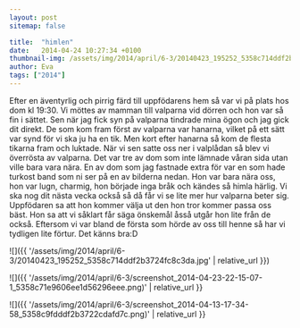```yaml
---
layout: post
sitemap: false

title:  "himlen"
date:   2014-04-24 10:27:34 +0100
thumbnail-img: /assets/img/2014/april/6-3/20140423_195252_5358c714ddf2b3724fc8c3da.jpg
author: Eva
tags: ["2014"]
---
```


Efter en äventyrlig och pirrig färd till uppfödarens hem så var vi på plats hos dom kl 19:30. Vi möttes av mamman till valparna vid dörren och hon var så fin i sättet. Sen när jag fick syn på valparna tindrade mina ögon och jag gick dit direkt. De som kom fram först av valparna var hanarna, vilket på ett sätt var synd för vi ska ju ha en tik. Men kort efter hanarna så kom de flesta tikarna fram och luktade. När vi sen satte oss ner i valplådan så blev vi överrösta av valparna. Det var tre av dom som inte lämnade våran sida utan ville bara vara nära. En av dom som jag fastnade extra för var en som hade turkost band som ni ser på en av bilderna nedan. Hon var bara nära oss, hon var lugn, charmig, hon började inga bråk och kändes så himla härlig. Vi ska nog dit nästa vecka också så då får vi se lite mer hur valparna beter sig. Uppfödaren sa att hon kommer välja ut den hon tror kommer passa oss bäst. Hon sa att vi såklart får säga önskemål åsså utgår hon lite från de också. Eftersom vi var bland de första som hörde av oss till henne så har vi tydligen lite förtur. Det känns bra:D

![]({{ '/assets/img/2014/april/6-3/20140423_195252_5358c714ddf2b3724fc8c3da.jpg'  | relative_url }})

![]({{ '/assets/img/2014/april/6-3/screenshot_2014-04-23-22-15-07-1_5358c71e9606ee1d56296eee.png)'  | relative_url }}

![]({{ '/assets/img/2014/april/6-3/screenshot_2014-04-13-17-34-58_5358c9fdddf2b3722cdafd7c.png)'  | relative_url }}

